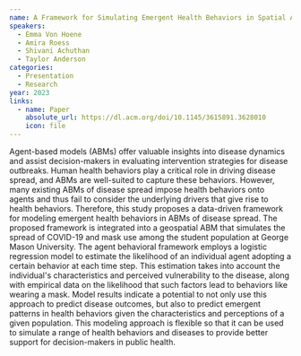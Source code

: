 ```yaml
---
name: A Framework for Simulating Emergent Health Behaviors in Spatial Agent-Based Models of Disease Spread
speakers:
  - Emma Von Hoene
  - Amira Roess
  - Shivani Achuthan
  - Taylor Anderson
categories:
  - Presentation
  - Research
year: 2023
links:
  - name: Paper
    absolute_url: https://dl.acm.org/doi/10.1145/3615891.3628010
    icon: file
---
```


Agent-based models (ABMs) offer valuable insights into disease dynamics and assist decision-makers in evaluating intervention strategies for disease outbreaks. Human health behaviors play a critical role in driving disease spread, and ABMs are well-suited to capture these behaviors. However, many existing ABMs of disease spread impose health behaviors onto agents and thus fail to consider the underlying drivers that give rise to health behaviors. Therefore, this study proposes a data-driven framework for modeling emergent health behaviors in ABMs of disease spread. The proposed framework is integrated into a geospatial ABM that simulates the spread of COVID-19 and mask use among the student population at George Mason University. The agent behavioral framework employs a logistic regression model to estimate the likelihood of an individual agent adopting a certain behavior at each time step. This estimation takes into account the individual's characteristics and perceived vulnerability to the disease, along with empirical data on the likelihood that such factors lead to behaviors like wearing a mask. Model results indicate a potential to not only use this approach to predict disease outcomes, but also to predict emergent patterns in health behaviors given the characteristics and perceptions of a given population. This modeling approach is flexible so that it can be used to simulate a range of health behaviors and diseases to provide better support for decision-makers in public health.

